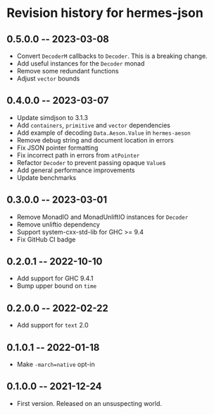 # Revision history for hermes-json

## 0.5.0.0 -- 2023-03-08

* Convert `DecoderM` callbacks to `Decoder`. This is a breaking change.
* Add useful instances for the `Decoder` monad
* Remove some redundant functions
* Adjust `vector` bounds

## 0.4.0.0 -- 2023-03-07

* Update simdjson to 3.1.3
* Add `containers`, `primitive` and `vector` dependencies
* Add example of decoding `Data.Aeson.Value` in `hermes-aeson`
* Remove debug string and document location in errors
* Fix JSON pointer formatting
* Fix incorrect path in errors from `atPointer`
* Refactor `Decoder` to prevent passing opaque `Value`s
* Add general performance improvements
* Update benchmarks

## 0.3.0.0 -- 2023-03-01

* Remove MonadIO and MonadUnliftIO instances for `Decoder`
* Remove unliftio dependency
* Support system-cxx-std-lib for GHC >= 9.4
* Fix GitHub CI badge

## 0.2.0.1 -- 2022-10-10

* Add support for GHC 9.4.1
* Bump upper bound on `time`

## 0.2.0.0 -- 2022-02-22

* Add support for `text` 2.0

## 0.1.0.1 -- 2022-01-18

* Make `-march=native` opt-in

## 0.1.0.0 -- 2021-12-24

* First version. Released on an unsuspecting world.
